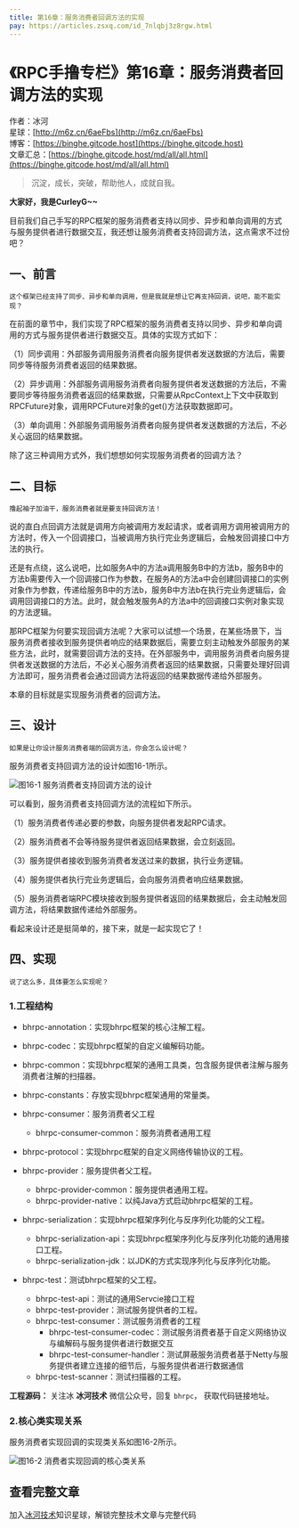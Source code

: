 ```yaml
---
title: 第16章：服务消费者回调方法的实现
pay: https://articles.zsxq.com/id_7nlqbj3z8rgw.html
---
```


# 《RPC手撸专栏》第16章：服务消费者回调方法的实现

作者：冰河
<br/>星球：[http://m6z.cn/6aeFbs](http://m6z.cn/6aeFbs)
<br/>博客：[https://binghe.gitcode.host](https://binghe.gitcode.host)
<br/>文章汇总：[https://binghe.gitcode.host/md/all/all.html](https://binghe.gitcode.host/md/all/all.html)

> 沉淀，成长，突破，帮助他人，成就自我。

**大家好，我是CurleyG~~**

目前我们自己手写的RPC框架的服务消费者支持以同步、异步和单向调用的方式与服务提供者进行数据交互，我还想让服务消费者支持回调方法，这点需求不过份吧？

## 一、前言

`这个框架已经支持了同步、异步和单向调用，但是我就是想让它再支持回调，说吧，能不能实现？`

在前面的章节中，我们实现了RPC框架的服务消费者支持以同步、异步和单向调用的方式与服务提供者进行数据交互。具体的实现方式如下：

（1）同步调用：外部服务调用服务消费者向服务提供者发送数据的方法后，需要同步等待服务消费者返回的结果数据。

（2）异步调用：外部服务调用服务消费者向服务提供者发送数据的方法后，不需要同步等待服务消费者返回的结果数据，只需要从RpcContext上下文中获取到RPCFuture对象，调用RPCFuture对象的get()方法获取数据即可。

（3）单向调用：外部服务调用服务消费者向服务提供者发送数据的方法后，不必关心返回的结果数据。

除了这三种调用方式外，我们想想如何实现服务消费者的回调方法？

## 二、目标

`撸起袖子加油干，服务消费者就是要支持回调方法！`

说的直白点回调方法就是调用方向被调用方发起请求，或者调用方调用被调用方的方法时，传入一个回调接口，当被调用方执行完业务逻辑后，会触发回调接口中方法的执行。

还是有点绕，这么说吧，比如服务A中的方法a调用服务B中的方法b，服务B中的方法b需要传入一个回调接口作为参数，在服务A的方法a中会创建回调接口的实例对象作为参数，传递给服务B中的方法b，服务B中方法b在执行完业务逻辑后，会调用回调接口的方法。此时，就会触发服务A的方法a中的回调接口实例对象实现的方法逻辑。

那RPC框架为何要实现回调方法呢？大家可以试想一个场景，在某些场景下，当服务消费者接收到服务提供者响应的结果数据后，需要立刻主动触发外部服务的某些方法，此时，就需要回调方法的支持。在外部服务中，调用服务消费者向服务提供者发送数据的方法后，不必关心服务消费者返回的结果数据，只需要处理好回调方法即可，服务消费者会通过回调方法将返回的结果数据传递给外部服务。

本章的目标就是实现服务消费者的回调方法。

## 三、设计

`如果是让你设计服务消费者端的回调方法，你会怎么设计呢？`

服务消费者支持回调方法的设计如图16-1所示。

![图16-1 服务消费者支持回调方法的设计](https://binghe.gitcode.host/assets/images/middleware/rpc/rpc-2022-06-30-004.png)

可以看到，服务消费者支持回调方法的流程如下所示。

（1）服务消费者传递必要的参数，向服务提供者发起RPC请求。

（2）服务消费者不会等待服务提供者返回结果数据，会立刻返回。

（3）服务提供者接收到服务消费者发送过来的数据，执行业务逻辑。

（4）服务提供者执行完业务逻辑后，会向服务消费者响应结果数据。

（5）服务消费者端RPC模块接收到服务提供者返回的结果数据后，会主动触发回调方法，将结果数据传递给外部服务。

看起来设计还是挺简单的，接下来，就是一起实现它了！

## 四、实现

`说了这么多，具体要怎么实现呢？`

### 1.工程结构

* bhrpc-annotation：实现bhrpc框架的核心注解工程。
* bhrpc-codec：实现bhrpc框架的自定义编解码功能。
* bhrpc-common：实现bhrpc框架的通用工具类，包含服务提供者注解与服务消费者注解的扫描器。
* bhrpc-constants：存放实现bhrpc框架通用的常量类。
* bhrpc-consumer：服务消费者父工程
  - bhrpc-consumer-common：服务消费者通用工程
* bhrpc-protocol：实现bhrpc框架的自定义网络传输协议的工程。
* bhrpc-provider：服务提供者父工程。

  - bhrpc-provider-common：服务提供者通用工程。
  - bhrpc-provider-native：以纯Java方式启动bhrpc框架的工程。
* bhrpc-serialization：实现bhrpc框架序列化与反序列化功能的父工程。

  - bhrpc-serialization-api：实现bhrpc框架序列化与反序列化功能的通用接口工程。
  - bhrpc-serialization-jdk：以JDK的方式实现序列化与反序列化功能。
* bhrpc-test：测试bhrpc框架的父工程。

  - bhrpc-test-api：测试的通用Servcie接口工程
  - bhrpc-test-provider：测试服务提供者的工程。
  - bhrpc-test-consumer：测试服务消费者的工程
    - bhrpc-test-consumer-codec：测试服务消费者基于自定义网络协议与编解码与服务提供者进行数据交互
    - bhrpc-test-consumer-handler：测试屏蔽服务消费者基于Netty与服务提供者建立连接的细节后，与服务提供者进行数据通信
  - bhrpc-test-scanner：测试扫描器的工程。

**工程源码：** 关注冰 **冰河技术** 微信公众号，回复 `bhrpc`， 获取代码链接地址。

### 2.核心类实现关系

服务消费者实现回调的实现类关系如图16-2所示。

![图16-2 消费者实现回调的核心类关系](https://binghe.gitcode.host/assets/images/middleware/rpc/rpc-2022-10-12-001.png)

## 查看完整文章

加入[冰河技术](http://m6z.cn/6aeFbs)知识星球，解锁完整技术文章与完整代码
